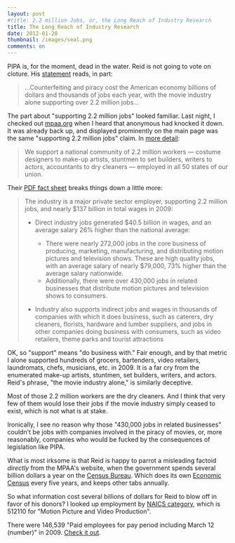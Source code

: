 ```yaml
---
layout: post
#title: 2.2 million Jobs, or, the Long Reach of Industry Research
title: The Long Reach of Industry Research
date: 2012-01-20
thumbnail: /images/seal.png
comments: on
---
```


PIPA is, for the moment, dead in the water.  Reid is not going to vote
on cloture.  His [statement][] reads, in part:

> ...Counterfeiting and piracy cost the American economy billions of
> dollars and thousands of jobs each year, with the movie industry
> alone supporting over 2.2 million jobs...

  [statement]: http://democrats.senate.gov/2012/01/20/reid-statement-on-intellectual-property-bill/

The part about "supporting 2.2 million jobs" looked familiar.  Last
night, I checked out [mpaa.org][] when I heard that anonymous had
knocked it down.  It was already back up, and displayed prominently on
the main page was the same "supporting 2.2 million jobs" claim.  In
[more detail][]:

  [mpaa.org]: http://mpaa.org/
  [more detail]: http://mpaa.org/policy

> We support a national community of 2.2 million workers — costume
> designers to make-up artists, stuntmen to set builders, writers to
> actors, accountants to dry cleaners — employed in all 50 states of
> our union.

Their [PDF fact sheet][] breaks things down a little more:

  [PDF fact sheet]: http://www.mpaa.org/Resources/3a76ac00-6940-4012-a6e2-da9a7b036da2.pdf

> The industry is a major private sector employer, supporting 2.2 million jobs, and nearly $137 billion in
> total wages in 2009:
>
> * Direct industry jobs generated $40.5 billion in wages, and an average salary 26% higher than the
>   national average:
>
>   * There were nearly 272,000 jobs in the core business of producing, marketing,
>     manufacturing, and distributing motion pictures and television shows.  These are high
>     quality jobs, with an average salary of nearly $79,000, 73% higher than the average salary
>     nationwide.
>   * Additionally, there were over 430,000 jobs in related businesses that distribute motion
>     pictures and television shows to consumers.
> * Industry also supports indirect jobs and wages in thousands of companies with which it does
>   business, such as caterers, dry cleaners, florists, hardware and lumber suppliers, and jobs in other
>   companies doing business with consumers, such as video retailers, theme parks and tourist
>   attractions

OK, so "support" means "do business with."  Fair enough, and by that
metric I alone supported hundreds of grocers, bartenders, video
retailers, laundromats, chefs, musicians, etc. in 2009.  It is a far
cry from the enumerated make-up artists, stuntmen, set builders,
writers, and actors.  Reid's phrase, "the movie industry alone," is
similarly deceptive.

Most of those 2.2 million workers are the dry cleaners.  And I think
that very few of them would lose their jobs if the movie industry
simply ceased to exist, which is not what is at stake.

Ironically, I see no reason why those "430,000 jobs in related
businesses" couldn't be jobs with companies involved in the piracy of
movies, or, more reasonably, companies who would be fucked by the
consequences of legislation like PIPA.

What is most irksome is that Reid is happy to parrot a misleading
factoid *directly* from the MPAA's website, when the government spends
several billion dollars a year on the [Census Bureau][].  Which does
its own [Economic Census] every five years, and keeps other tabs annually.

  [Census Bureau]: http://en.wikipedia.org/wiki/United_States_Census_Bureau
  [Economic Census]: http://www.census.gov/econ/census07/

So what information cost several billions of dollars for Reid to blow
off in favor of his donors?  I looked up employment by
[NAICS category][], which is 512110 for "Motion Picture and Video
Production".

  [NAICS category]: http://www.census.gov/epcd/naics02/def/ND512110.HTM

There were 146,539 "Paid employees for pay period including March 12
(number)" in 2009.  [Check it out](http://factfinder2.census.gov/faces/tableservices/jsf/pages/productview.xhtml?pid=BP_2009_00A1&prodType=table).
